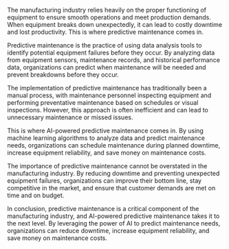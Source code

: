 
The manufacturing industry relies heavily on the proper functioning of equipment to ensure smooth operations and meet production demands. When equipment breaks down unexpectedly, it can lead to costly downtime and lost productivity. This is where predictive maintenance comes in.

Predictive maintenance is the practice of using data analysis tools to identify potential equipment failures before they occur. By analyzing data from equipment sensors, maintenance records, and historical performance data, organizations can predict when maintenance will be needed and prevent breakdowns before they occur.

The implementation of predictive maintenance has traditionally been a manual process, with maintenance personnel inspecting equipment and performing preventative maintenance based on schedules or visual inspections. However, this approach is often inefficient and can lead to unnecessary maintenance or missed issues.

This is where AI-powered predictive maintenance comes in. By using machine learning algorithms to analyze data and predict maintenance needs, organizations can schedule maintenance during planned downtime, increase equipment reliability, and save money on maintenance costs.

The importance of predictive maintenance cannot be overstated in the manufacturing industry. By reducing downtime and preventing unexpected equipment failures, organizations can improve their bottom line, stay competitive in the market, and ensure that customer demands are met on time and on budget.

In conclusion, predictive maintenance is a critical component of the manufacturing industry, and AI-powered predictive maintenance takes it to the next level. By leveraging the power of AI to predict maintenance needs, organizations can reduce downtime, increase equipment reliability, and save money on maintenance costs.

